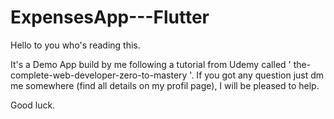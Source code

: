 # ExpensesApp---Flutter

Hello to you who's reading this.

It's a Demo App build by me following a tutorial from Udemy called ' the-complete-web-developer-zero-to-mastery '.
If you got any question just dm me somewhere (find all details on my profil page), I will be pleased to help.

Good luck.
